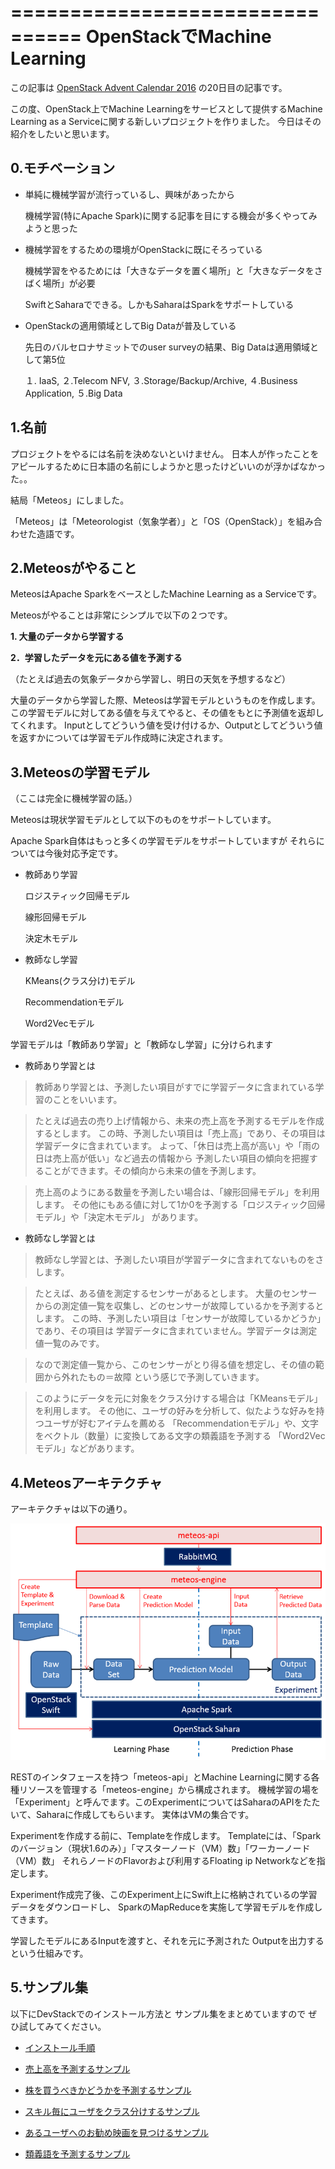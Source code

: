 ================================
OpenStackでMachine Learning
================================

この記事は
[OpenStack Advent Calendar 2016](http://www.adventar.org/calendars/1739)
の20日目の記事です。

この度、OpenStack上でMachine Learningをサービスとして提供するMachine Learning as a Serviceに関する新しいプロジェクトを作りました。
今日はその紹介をしたいと思います。

0.モチベーション
----------------

* 単純に機械学習が流行っているし、興味があったから

  機械学習(特にApache Spark)に関する記事を目にする機会が多くやってみようと思った

* 機械学習をするための環境がOpenStackに既にそろっている
  
  機械学習をやるためには「大きなデータを置く場所」と「大きなデータをさばく場所」が必要
 
  SwiftとSaharaでできる。しかもSaharaはSparkをサポートしている

* OpenStackの適用領域としてBig Dataが普及している

  先日のバルセロナサミットでのuser surveyの結果、Big Dataは適用領域として第5位
 
  １. IaaS, ２.Telecom NFV, ３.Storage/Backup/Archive, ４.Business Application, ５.Big Data

1.名前
--------

プロジェクトをやるには名前を決めないといけません。
日本人が作ったことをアピールするために日本語の名前にしようかと思ったけどいいのが浮かばなかった。。

結局「Meteos」にしました。

「Meteos」は「Meteorologist（気象学者）」と「OS（OpenStack）」を組み合わせた造語です。

2.Meteosがやること
------------------

MeteosはApache SparkをベースとしたMachine Learning as a Serviceです。

Meteosがやることは非常にシンプルで以下の２つです。

**1. 大量のデータから学習する**

**2．学習したデータを元にある値を予測する**

（たとえば過去の気象データから学習し、明日の天気を予想するなど）

大量のデータから学習した際、Meteosは学習モデルというものを作成します。
この学習モデルに対してある値を与えてやると、その値をもとに予測値を返却してくれます。
Inputとしてどういう値を受け付けるか、Outputとしてどういう値を返すかについては学習モデル作成時に決定されます。

3.Meteosの学習モデル
-------------------

（ここは完全に機械学習の話。）

Meteosは現状学習モデルとして以下のものをサポートしています。

Apache Spark自体はもっと多くの学習モデルをサポートしていますが
それらについては今後対応予定です。

* 教師あり学習

  ロジスティック回帰モデル
  
  線形回帰モデル
  
  決定木モデル

* 教師なし学習

  KMeans(クラス分け)モデル
  
  Recommendationモデル
  
  Word2Vecモデル

学習モデルは「教師あり学習」と「教師なし学習」に分けられます

* 教師あり学習とは

> 教師あり学習とは、予測したい項目がすでに学習データに含まれている学習のことをいいます。

> たとえば過去の売り上げ情報から、未来の売上高を予測するモデルを作成するとします。
> この時、予測したい項目は「売上高」であり、その項目は学習データに含まれています。
> よって、「休日は売上高が高い」や「雨の日は売上高が低い」など過去の情報から
> 予測したい項目の傾向を把握することができます。その傾向から未来の値を予測します。

> 売上高のようにある数量を予測したい場合は、「線形回帰モデル」を利用します。
> その他にもある値に対して1か0を予測する「ロジスティック回帰モデル」や「決定木モデル」
> があります。

* 教師なし学習とは

> 教師なし学習とは、予測したい項目が学習データに含まれてないものをさします。

> たとえば、ある値を測定するセンサーがあるとします。
> 大量のセンサーからの測定値一覧を収集し、どのセンサーが故障しているかを予測するとします。
> この時、予測したい項目は「センサーが故障しているかどうか」であり、その項目は
> 学習データに含まれていません。学習データは測定値一覧のみです。

> なので測定値一覧から、このセンサーがとり得る値を想定し、その値の範囲から外れたもの＝故障
> という感じで予測していきます。

> このようにデータを元に対象をクラス分けする場合は「KMeansモデル」を利用します。
> その他に、ユーザの好みを分析して、似たような好みを持つユーザが好むアイテムを薦める
> 「Recommendationモデル」や、文字をベクトル（数量）に変換してある文字の類義語を予測する
> 「Word2Vecモデル」などがあります。

4.Meteosアーキテクチャ
-----------------------

アーキテクチャは以下の通り。

![Architecture](https://raw.githubusercontent.com/guchi-hiro/wiki/master/Meteos-architecture.png)

RESTのインタフェースを持つ「meteos-api」とMachine Learningに関する各種リソースを管理する「meteos-engine」から構成されます。
機械学習の場を「Experiment」と呼んでます。このExperimentについてはSaharaのAPIをたたいて、Saharaに作成してもらいます。
実体はVMの集合です。

Experimentを作成する前に、Templateを作成します。
Templateには、「Sparkのバージョン（現状1.6のみ）」「マスターノード（VM）数」「ワーカーノード（VM）数」
それらノードのFlavorおよび利用するFloating ip Networkなどを指定します。

Experiment作成完了後、このExperiment上にSwift上に格納されているの学習データをダウンロードし、
SparkのMapReduceを実施して学習モデルを作成してきます。

学習したモデルにあるInputを渡すと、それを元に予測された
Outputを出力するという仕組みです。

5.サンプル集
-------------

以下にDevStackでのインストール方法と
サンプル集をまとめていますので
ぜひ試してみてください。

* [インストール手順](https://wiki.openstack.org/wiki/Meteos/Devstack)

* [売上高を予測するサンプル](https://wiki.openstack.org/wiki/Meteos/ExampleLinear)

* [株を買うべきかどうかを予測するサンプル](https://wiki.openstack.org/wiki/Meteos/ExampleDecisionTree)

* [スキル毎にユーザをクラス分けするサンプル](https://wiki.openstack.org/wiki/Meteos/ExampleKmeans)

* [あるユーザへのお勧め映画を見つけるサンプル](https://wiki.openstack.org/wiki/Meteos/ExampleRecommend)

* [類義語を予測するサンプル](https://wiki.openstack.org/wiki/Meteos/ExampleWord2Vec)
